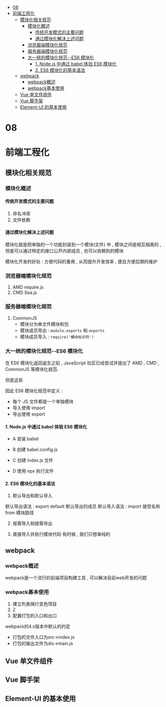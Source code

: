 - [08](#08)
- [前端工程化](#前端工程化)
  - [模块化相关规范](#模块化相关规范)
    - [模块化概述](#模块化概述)
      - [传统开发模式的主要问题](#传统开发模式的主要问题)
      - [通过模块化解决上述问题](#通过模块化解决上述问题)
    - [浏览器端模块化规范](#浏览器端模块化规范)
    - [服务器端模块化规范](#服务器端模块化规范)
    - [大一统的模块化规范--ES6 模块化](#大一统的模块化规范--es6-模块化)
      - [1. Node.js 中通过 babel 体验 ES6 模块化](#1-nodejs-中通过-babel-体验-es6-模块化)
      - [2. ES6 模块化的基本语法](#2-es6-模块化的基本语法)
  - [webpack](#webpack)
    - [webpack概述](#webpack概述)
    - [webpack基本使用](#webpack基本使用)
  - [Vue 单文件组件](#vue-单文件组件)
  - [Vue 脚手架](#vue-脚手架)
  - [Element-UI 的基本使用](#element-ui-的基本使用)

# 08

# 前端工程化

## 模块化相关规范

### 模块化概述

#### 传统开发模式的主要问题

1. 命名冲突
2. 文件依赖

#### 通过模块化解决上述问题

模块化就是把单独的一个功能封装到一个模块(文件) 中 , 模块之间是相互隔离的 , 但是可以通过特定的接口公开内部成员 , 也可以依赖别的模块

模块化开发的好处 : 方便代码的重用 , 从而提升开发效率 , 便且方便后期的维护

### 浏览器端模块化规范

1. AMD require.js
2. CMD Sea.js

### 服务器端模块化规范

1. CommonJS
    - 模块分为单文件模块和包
    - 模块成员导出 : `module.exports` 和 `exports`
    - 模块成员导入 : `require('模块标识符')`

### 大一统的模块化规范--ES6 模块化

在 ES6 模块化返回诞生之前 , JavaScript 社区已经尝试并提出了 AMD , CMD , CommonJS 等模块化规范.

但是这些

因此
ES6 模块化规范中定义 :

-   每个 JS 文件都是一个单独模块
-   导入使用 import
-   导出使用 export

#### 1. Node.js 中通过 babel 体验 ES6 模块化

-   A 安装 babel

-   B 创建 babel.config.js

-   C 创建 index.js 文件

-   D 使用 npx 执行文件

#### 2. ES6 模块化的基本语法

1. 默认导出和默认导入

默认导出语法 : export default 默认导出的成员
默认导入语法 : import 接受名称 from 模块路径

2. 按需导入和按需导出

3. 直接导入并执行模块代码
有时候 , 我们只想单纯的

## webpack

### webpack概述
webpack是一个流行的前端项目构建工具 , 可以解决目前web开发的问题

### webpack基本使用
1. 建立列表隔行变色项目
2. 2
3. 配置打包的入口和出口

webpack的4.x版本中默认的约定
- 打包的文件入口为src->index.js
- 打包的输出文件为dis->main.js



## Vue 单文件组件

## Vue 脚手架

## Element-UI 的基本使用
